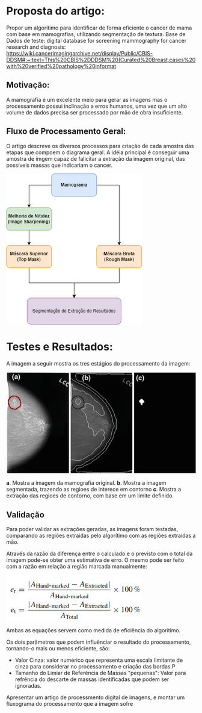 # Proposta do artigo:
Propor um algoritimo para identificar de forma eficiente o cancer de mama com base em mamografias, utilizando segmentação de textura.
Base de Dados de teste: digital database for screening mammography for cancer research and diagnosis:
<https://wiki.cancerimagingarchive.net/display/Public/CBIS-DDSM#:~:text=This%20CBIS%2DDDSM%20(Curated%20Breast,cases%20with%20verified%20pathology%20informat>

## Motivação: 
A mamografia é um excelente meio para gerar as imagens mas o processamento possui inclinação a erros humanos, uma vez que 
um alto volume de dados precisa ser processado por mão de obra insuficiente.

## Fluxo de Processamento Geral:

O artigo descreve os diversos processos para criação de cada amostra das etapas que compoem o diagrama geral. A idéia principal é conseguir uma amostra de imgem capaz de falicitar a extração da imagem original, das possíveis massas que indicariam o cancer.

![Diagrama geral da imagem](./img/diagrama_geral.png)

# Testes e Resultados:

A imagem a seguir mostra os tres estágios do processamento da imagem:

![imagem1](./img/amostra_01.png)

**a**. Mostra a imagem da mamografia original. **b**. Mostra a imagem segmentada, trazendo as regioes de interece em contorno **c**. Mostra a extração das regioes de contorno, com base em um limite definido.

## Validação

Para poder validar as extrações geradas, as imagens foram testadas, comparando as regiões extraidas pelo algorítimo com as regiões extraidas a mão.

Através da razão da diferença entre o calculado e o previsto com o total da imagem pode-se obter uma estimativa de erro. O mesmo pode ser feito com a razão em relação a região marcada manualmente:

![imagem2](./img/equacao_validacao.png)

Ambas as equações servem como medida de eficiência do algorítimo. 

Os dois parâmetros que podem influênciar o resultado do processamento, tornando-o mais ou menos eficiente, são:

- Valor Cinza: valor numérico que representa uma escala limitante de cinza para considerar no processamento e criação das bordas.P
- Tamanho do Limiar de Referência de Massas "pequenas": Valor para refrência do descarte de massas identificadas que podem ser ignoradas.

Apresentar um artigo de processmento digital de imagens, e montar um fluxograma do processamento que a imagem sofre
